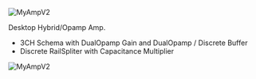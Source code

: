 ![MyAmpV2](https://socialify.git.ci/inutwp/MyAmpV2/image?description=1&forks=1&language=1&name=1&owner=1&pattern=Circuit%20Board&pulls=1&stargazers=1&theme=Dark)

Desktop Hybrid/Opamp Amp.

- 3CH Schema with DualOpamp Gain and DualOpamp / Discrete Buffer
- Discrete RailSpliter with Capacitance Multiplier

![MyAmpV2](https://user-images.githubusercontent.com/39829640/140464588-3ebf37dc-cfe5-4a08-a931-c43403006009.png)
